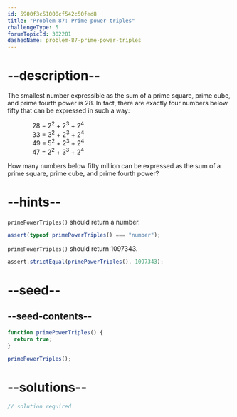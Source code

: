 ```yaml
---
id: 5900f3c51000cf542c50fed8
title: "Problem 87: Prime power triples"
challengeType: 5
forumTopicId: 302201
dashedName: problem-87-prime-power-triples
---
```


# --description--

The smallest number expressible as the sum of a prime square, prime cube, and prime fourth power is 28. In fact, there are exactly four numbers below fifty that can be expressed in such a way:

<div style='margin-left: 4em;'>
  28 = 2<sup>2</sup> + 2<sup>3</sup> + 2<sup>4</sup><br>
  33 = 3<sup>2</sup> + 2<sup>3</sup> + 2<sup>4</sup><br>
  49 = 5<sup>2</sup> + 2<sup>3</sup> + 2<sup>4</sup><br>
  47 = 2<sup>2</sup> + 3<sup>3</sup> + 2<sup>4</sup>
</div>

How many numbers below fifty million can be expressed as the sum of a prime square, prime cube, and prime fourth power?

# --hints--

`primePowerTriples()` should return a number.

```js
assert(typeof primePowerTriples() === "number");
```

`primePowerTriples()` should return 1097343.

```js
assert.strictEqual(primePowerTriples(), 1097343);
```

# --seed--

## --seed-contents--

```js
function primePowerTriples() {
  return true;
}

primePowerTriples();
```

# --solutions--

```js
// solution required
```
